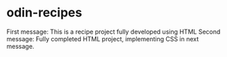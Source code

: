 # odin-recipes
First message: This is a recipe project fully developed using HTML
Second message: Fully completed HTML project, implementing CSS in next message. 